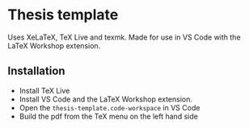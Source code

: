 # Thesis template

Uses XeLaTeX, TeX Live and texmk. Made for use in VS Code with the LaTeX Workshop extension.

## Installation

* Install TeX Live
* Install VS Code and the LaTeX Workshop extension.
* Open the `thesis-template.code-workspace` in VS Code
* Build the pdf from the TeX menu on the left hand side